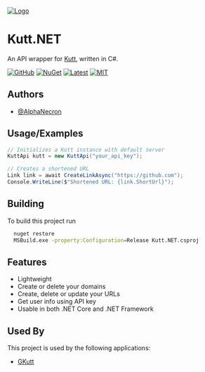 
[![Logo](https://user-images.githubusercontent.com/57827456/122667487-4923e980-d1dd-11eb-9c78-c9b25ab43149.png)](#)

    
# Kutt.NET

An API wrapper for [Kutt](kutt.it), written in C#.

[![GitHub](https://img.shields.io/github/downloads/AlphaNecron/Kutt.NET/total?color=%237BA1F7&logo=github&style=for-the-badge)](https://github.com/AlphaNecron/Kutt.NET/releases/latest)
[![NuGet](https://img.shields.io/nuget/dt/Kutt.NET?color=%237BA1F7&logo=nuget&style=for-the-badge)](https://www.nuget.org/packages/Kutt.NET)
[![Latest](https://img.shields.io/github/v/tag/AlphaNecron/Kutt.NET?color=%237BA1F7&label=RELEASE&logo=github&sort=semver&style=for-the-badge)](https://github.com/AlphaNecron/Kutt.NET/releases/latest)
[![MIT](https://img.shields.io/github/license/AlphaNecron/Kutt.NET?color=%237BA1F7&style=for-the-badge)](#)
## Authors

- [@AlphaNecron](https://www.github.com/AlphaNecron)

  
## Usage/Examples

```csharp
// Initializes a Kutt instance with default server
KuttApi kutt = new KuttApi("your_api_key");

// Creates a shortened URL
Link link = await CreateLinkAsync("https://github.com");
Console.WriteLine($"Shortened URL: {link.ShortUrl}");
```


## Building

To build this project run

```bash
  nuget restore
  MSBuild.exe -property:Configuration=Release Kutt.NET.csproj
```

  
## Features

- Lightweight
- Create or delete your domains
- Create, delete or update your URLs
- Get user info using API key
- Usable in both .NET Core and .NET Framework
  
## Used By

This project is used by the following applications:
- [GKutt](https://github.com/AlphaNecron/GKutt)

